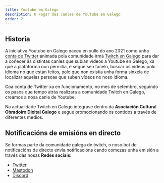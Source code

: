 ```yaml
---
title: Youtube en Galego
description: O Fogar das canles de Youtube en Galego
order: 2
---
```


## Historia

A iniciativa Youtube en Galego naceu en xullo do ano 2021 como unha [conta de Twitter](https://twitter.com/GalegoTube) animada pola comunidade irmá [Twitch en Galego](../galegotube/) para dar a coñecer ás distintas canles que subían vídeos a Youtube en Galego, xa que a plataforma non permitía, e segue sen facelo, buscar os vídeos polo idioma no que están feitos, polo que non existía unha forma sinxela de localizar aquelas persoas que suben vídeos no noso idioma.

Coa conta de Twitter xa en funcionamento, no mes de setembro, seguindo os pasos que tempo atrás realizara a comunidade Twitch en Galego, creamos a nosa canle de Youtube.

Na actualidade Twitch en Galego integrase dentro da **Asociación Cultural Obradoiro Dixital Galego** e segue promocionando os contidos a través de diferentes medios.  

## Notificacións de emisións en directo

Se formas parte da comunidade galega de twitch, o noso bot de notificacións de directo envía notificacións cando comezas unha emisión a través das nosas **Redes sociais**:
- [Twitter](https://twitter.com/GalegoTube)
- [Mastodon](https://botsin.space/web/@GalegoTube)
- [Discord](http://discord.gg/pTbpHp9zwE)
